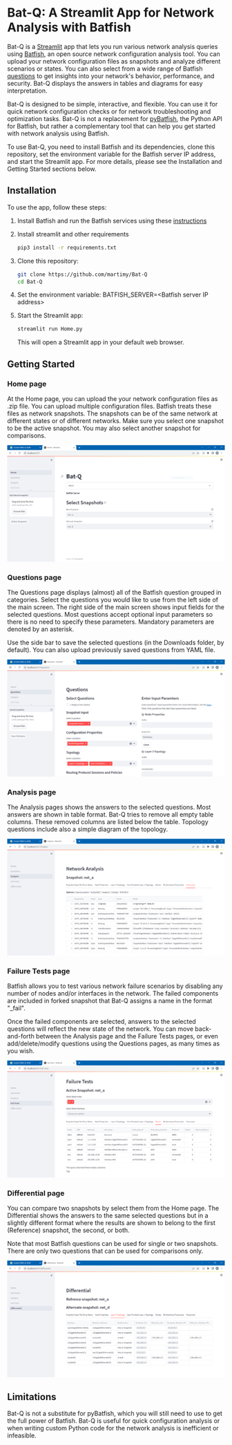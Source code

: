 # Bat-Q: A Streamlit App for Network Analysis with Batfish

Bat-Q is a [Streamlit](https://streamlit.io/) app that lets you run various network analysis queries using [Batfish](https://www.batfish.org/), an open source network configuration analysis tool. You can upload your network configuration files as snapshots and analyze different scenarios or states. You can also select from a wide range of Batfish [questions](https://pybatfish.readthedocs.io/en/latest/index.html) to get insights into your network's behavior, performance, and security. Bat-Q displays the answers in tables and diagrams for easy interpretation.

Bat-Q is designed to be simple, interactive, and flexible. You can use it for quick network configuration checks or for network troubleshooting and optimization tasks. Bat-Q is not a replacement for [pyBatfish](https://github.com/batfish/pybatfish), the Python API for Batfish, but rather a complementary tool that can help you get started with network analysis using Batfish.

To use Bat-Q, you need to install Batfish and its dependencies, clone this repository, set the environment variable for the Batfish server IP address, and start the Streamlit app. For more details, please see the Installation and Getting Started sections below.

## Installation

To use the app, follow these steps:

1. Install Batfish and run the Batfish services using these [instructions](https://github.com/batfish/batfish)

2. Install streamlit and other requirements

    ```bash
    pip3 install -r requirements.txt
    ```

3. Clone this repository:

    ```bash
    git clone https://github.com/martimy/Bat-Q
    cd Bat-Q
    ```

4. Set the environment variable:  BATFISH_SERVER=\<Batfish server IP address\>

5. Start the Streamlit app:

    ```bash
    streamlit run Home.py
    ```

    This will open a Streamlit app in your default web browser.

## Getting Started


### Home page

At the Home page, you can upload the your network configuration files as .zip file. You can upload multiple configuration files. Batfish treats these files as network snapshots. The snapshots can be of the same network at different states or of different networks. Make sure you select one snapshot to be the active snapshot. You may also select another snapshot for comparisons.

![Home Page](pics/home_page.png)

### Questions page

The Questions page displays (almost) all of the Batfish question grouped in categories. Select the questions you would like to use from the left side of the main screen. The right side of the main screen shows input fields for the selected questions. Most questions accept optional input parameters so there is no need to specify these parameters. Mandatory parameters are denoted by an asterisk.

Use the side bar to save the selected questions (in the Downloads folder, by default). You can also upload previously saved questions from YAML file.

![Questions Page](pics/questions_page.png)

### Analysis page

The Analysis pages shows the answers to the selected questions. Most answers are shown in table format. Bat-Q tries to remove all empty table columns. These removed columns are listed below the table. Topology questions include also a simple diagram of the topology.

![Analysis Page](pics/analysis_page.png)

### Failure Tests page

Batfish allows you to test various network failure scenarios by disabling any number of nodes and/or interfaces in the network. The failed components are included in forked snapshot that Bat-Q assigns a name  in the format "<snapshot>_fail".

Once the failed components are selected, answers to the selected questions will reflect the new state of the network. You can move back-and-forth between the Analysis page and the Failure Tests pages, or even add/delete/modify questions using the Questions pages, as many times as you wish.

![Failure Test Page](pics/failure_page.png)

### Differential page

You can compare two snapshots by select them from the Home page. The Differential shows the answers to the same selected questions but in a slightly different format where the results are shown to belong to the first (Reference) snapshot, the second, or both.

Note that most Batfish questions can be used for single or two snapshots. There are only two questions that can be used for comparisons only.

![Differential Page](pics/differ_page.png)

## Limitations

Bat-Q is not a substitute for pyBatfish, which you will still need to use to get the full power of Batfish. Bat-Q is useful for quick configuration analysis or when writing custom Python code for the network analysis is inefficient or infeasible.
